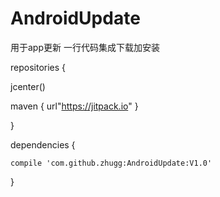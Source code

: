 # AndroidUpdate
用于app更新  一行代码集成下载加安装


repositories {

jcenter()

maven { url"https://jitpack.io" }

}

dependencies {

    compile 'com.github.zhugg:AndroidUpdate:V1.0'

}
